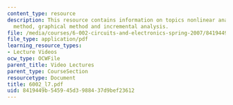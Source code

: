 ```yaml
---
content_type: resource
description: This resource contains information on topics nonlinear analysis, analytical
  method, graphical method and incremental analysis.
file: /media/courses/6-002-circuits-and-electronics-spring-2007/8419449b545945d3988437d9bef23612_6002_l7.pdf
file_type: application/pdf
learning_resource_types:
- Lecture Videos
ocw_type: OCWFile
parent_title: Video Lectures
parent_type: CourseSection
resourcetype: Document
title: 6002_l7.pdf
uid: 8419449b-5459-45d3-9884-37d9bef23612
---
```

